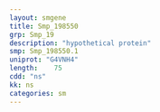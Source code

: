 ```yaml
---
layout: smgene
title: Smp_198550
grp: Smp_19
description: "hypothetical protein"
smp: Smp_198550.1
uniprot: "G4VNH4"
length:    75
cdd: "ns"
kk: ns
categories: sm
---
```

